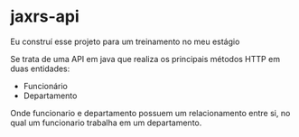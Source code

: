 # jaxrs-api

Eu construí esse projeto para um treinamento no meu estágio

Se trata de uma API em java que realiza os principais métodos HTTP em duas entidades:
* Funcionário
* Departamento

Onde funcionario e departamento possuem um relacionamento entre si, no qual um funcionario trabalha em um departamento.
